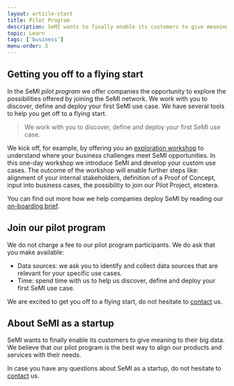 ```yaml
---
layout: article-start
title: Pilot Program
description: SeMI wants to finally enable its customers to give meaning to their big data. We believe that our pilot program is the best way to align our products and services with their needs.
topic: Learn
tags: ['business']
menu-order: 3
---
```


## Getting you off to a flying start

In the SeMI *pilot program* we offer companies the opportunity to explore the possibilities offered by joining the SeMI network. We work with you to discover, define and deploy your first SeMI use case. We have several tools to help you get off to a flying start. 

> We work with you to discover, define and deploy your first SeMI use case.

We kick off, for example, by offering you an [exploration workshop](/knowledge-base/start/exploration-workshops/) to understand where your business challenges meet SeMI opportunities. In this one-day workshop we introduce SeMI and develop your custom use cases. The outcome of the workshop will enable further steps like: alignment of your internal stakeholders, definition of a Proof of Concept, input into business cases, the possibility to join our Pilot Project, etcetera. 

You can find out more how we help companies deploy SeMI by reading our [on-boarding brief](/knowledge-base/start/onboarding-brief/).

## Join our pilot program

We do not charge a fee to our pilot program participants. We do ask that you make available:

- Data sources: we ask you to identify and collect data sources that are relevant for your specific use cases.
- Time: spend time with us to help us discover, define and deploy your first SeMI use case.

We are excited to get you off to a flying start, do not hesitate to [contact](/contact/) us. 

## About SeMI as a startup

SeMI wants to finally enable its customers to give meaning to their big data. We believe that our pilot program is the best way to align our products and services with their needs.

In case you have any questions about SeMI as a startup, do not hesitate to [contact](/contact/) us.